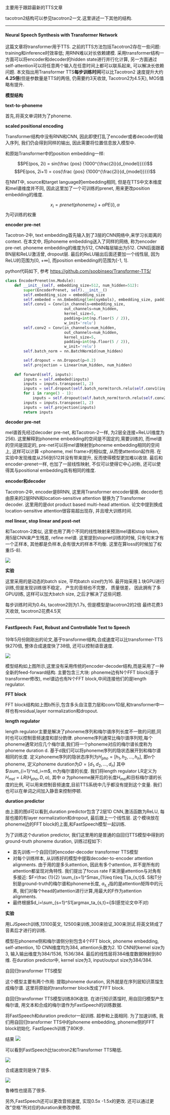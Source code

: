主要用于跟踪最新的TTS文章


tacotron2结构可以参见tacotron2一文.这里讲述一下其他的结构.



----------------

#### Neural Speech Synthesis with Transformer Network


这篇文章将transformer用于TTS. 之前的TTS方法包括Tacotron2存在一些问题: training和inference时效率低; 用RNN难以对长依赖建模. 采用transformer结构一方面可以将encoder和decoder的hidden state进行并行化计算, 另一方面通过self-attention可以将任意两个输入在任意时间上都可以联系起来, 可以解决长依赖问题. 本文指出用Transformer TTS**每步训练时间**可以比Tacotron2 速度提升大约**4.25倍**(但是参数量是TTS的两倍, 仍需要约3天收敛, Tacotron2为4.5天), MOS值略有提升.


**模型结构**

**text-to-phoneme**

首先,将英文单词转为了phoneme. 

**scaled positional encoding**

Transformer结构中没有RNN和CNN, 因此即使打乱了encoder或者decoder的输入序列, 我们仍会得到同样的输出, 因此需要将位置信息放入模型中. 

和原始Transformer中的position embedding一样:

$$PE(pos, 2i) = sin(\frac {pos} {1000^{\frac{2i}{d_{model}}}})$$
$$PE(pos, 2i+1) = cos(\frac {pos} {1000^{\frac{2i}{d_{model}}}})$$


在NMT中, source和target language的embedding相同, 但是在TTS中文本维度和mel谱维度并不同, 因此这里加了一个可训练的prenet, 用来更改position embedding的维度.


$$x_i=prenet(phoneme_i) + \alpha PE(i), \alpha $$为可训练的权重

**encoder pre-net**

Tacotron-2中, text embedding首先输入到了3层的CNN网络中,来学习长距离的context. 在本文中, 将phoneme embedding送入了同样的网络, 称为encoder pre-net.  phoneme embedding的维度为512, CNN每层输出为512. CNN后面跟着BN层和ReLU激活曾, dropout层. 最后的ReLU输出后面还要加一个线性层, 因为ReLU的范围为[0, +∞], 而position embedding的范围为[-1, 1]. 

python代码如下, 参考 https://github.com/soobinseo/Transformer-TTS/ 


```python
class EncoderPrenet(nn.Module):
    def __init__(self, embedding_size=512, num_hidden=512):
        super(EncoderPrenet, self).__init__()
        self.embedding_size = embedding_size
        self.embeded = nn.Embedding(len(symbols), embedding_size, padding_idx=0)
        self.conv1 = Conv(in_channels=embedding_size,
                          out_channels=num_hidden,
                          kernel_size=5,
                          padding=int(np.floor(5 / 2)),
                          w_init='relu')
        self.conv2 = Conv(in_channels=num_hidden,
                          out_channels=num_hidden,
                          kernel_size=5,
                          padding=int(np.floor(5 / 2)),
                          w_init='relu')
        self.batch_norm = nn.BatchNorm1d(num_hidden)

        self.dropout = nn.Dropout(p=0.2)
        self.projection = Linear(num_hidden, num_hidden)
    
    def forward(self, inputs):
        inputs = self.embeded(inputs)
        inputs = inputs.transpose(1, 2)
        inputs = self.dropout(self.batch_norm(torch.relu(self.conv1(inputs))))
        for i in range(3 - 1):
            inputs = self.dropout(self.batch_norm(torch.relu(self.conv2(inputs))))
        inputs = inputs.transpose(1, 2)
        inputs = self.projection(inputs)
        return inputs
```


**decoder pre-net**

mel谱首先经过decoder pre-net, 和Tacotron-2一样, 为2层全连接+ReLU(维度为256). 这里解释到phoneme embedding的空间是不固定的,需要训练的, 而mel谱的空间是固定的, pre-net可以将mel谱映射到phoneme embedding相同的空间上, 这样可以计算 <phoneme, mel frame>的相似度, 从而使attention起作用.  在实验中发现维度从256到512并没有带来提升, 反而使得模型更加难以收敛. 最后和encoder-prenet一样, 也加了一层线性映射, 不仅可以使得它中心对称, 还可以使得其与positional embedding具有相同的维度. 


**encoder和decoder**

Tacotron-2中, encoder是BRNN, 这里用Transformer encoder替换. decoder也由原来的2层RNN和location-sensitive attention 替换为了Transformer decoder. 这里用的是dot product based multi-head attention. 论文中提到换成location-sensitive attention很容易超出现存, 并且增大训练时间.

**mel linear, stop linear and post-net**

和Tacotron-2类似, 这里也用了两个不同的线性映射来预测mel谱和stop token, 用5层CNN来产生残差, refine mel谱. 这里提到stopnet训练的时候, 只有句末才有一个正样本, 其他都是负样本,会有很大的样本不均衡. 这里在算loss的时候加了权重(5-8). 


![](/papers/tts/72.png)


**实验**

这里采用的是动态的batch size, 平均batch size约为16. 最开始采用１块GPU进行训练,但是发现训练很不稳定， 产生的音频也不完整， 质量很差， 因此拥有了多GPU训练, 这样可以加大batch size, 之后才解决了这些问题. 

每步训练时间为0.4s, tacotron2则为1.7s, 但是模型是tacotron2的2倍
最终花费3天收敛, tacotron2花费4.5天



----------

#### FastSpeech: Fast, Robust and Controllable Text to Speech

19年5月份刚刚出的论文,基于transformer结构,合成速度可以比transformer-TTS快270倍, 整体合成速度快了38倍, 还可以控制语音速度.

![](/papers/tts/74.png)

模型结构如上图所示,这里没有采用传统的encoder-decoder结构,而是采用了一种全新的feed-forward结构. 主要包含三大块: phoneme边有N个FFT block(基于transformer修改), mel谱边也有N个FFT block,中间连接他们的是length regulator.

**FFT block**

FFT block结构如上图b所示,包含多头自注意力层和conv1D层,和transformer中一样也有residual,layer normalization和dropout.

**length regulator**

length regulator主要是解决了phoneme序列和梅尔谱序列长度不一致的问题,同时也可以控制音频速度和部分韵律. phoneme序列通常比梅尔谱序列短,每个phoneme通常对应几个梅尔谱,我们将一个phoneme对应的梅尔谱长度称为phoneme duration d. 基于d我们可以将phoneme序列的隐状态展开到和梅尔谱相同的长度. 定义phoneme序列的隐状态序列为$H_{pho}=[h_1, h_2, ..., h_n]$, 即n个phoneme, 定义phoneme duration为$D=[d_1, d_2, ..., d_n]$ 其中$\sum_{i=1}^nd_i=m$, m为梅尔谱的长度. 我们将length regulator LR定义为$H_{mel}=LR(H_{pho}, D, \alpha)$, 其中 $\alpha$ 为phoneme展开后的长度$H_{mel}$和目标梅尔谱的长度的比例, 可以用来控制音频速度,目前TTS系统中几乎都没有提到这个变量. 我们也可以在单词之间加入静音来控制停顿.

**duration predictor**

由上面的图d可以看到,duration predictor包含了2层1D CNN,激活函数为ReLU, 每层也接的有layer normalization和dropout, 最后跟上一个线性层. 
这个模块放在phoneme边的FFT block的上面,和FastSpeech模型一起训练.

为了训练这个duration predictor, 我们这里用的是普通的自回归TTS模型中得到的ground-truth phoneme duration, 训练过程如下:
- 首先训练一个自回归的encoder-decoder transformer TTS模型
- 对每个训练样本, 从训练好的模型中提取decoder-to-encoder attention alignments. 由于用的是多头attention, 因此有多个attention, 并不是所有的attention都呈现对角特性. 我们提出了focus rate F来测量attention与对角有多接近: $F=\frac {1}{2} \sum_{s=1}^Smax_{1\leq t\leq T}a_{s,t}$. S和T分别是ground-truth的梅尔谱和phoneme长度, $a_{s,t}$指的是attention矩阵中的元素, 我们对每个head的attention进行计算,用最大的F作为attention alignments.
- 最终根据$d_i=\sum_{s=1}^S1[argmax_ta_{s,t}=i]$(感觉论文中不对)




**实验**

用LJSpeech训练,13100英文, 12500来训练,300来验证,300来测试.将英文转成了音素后才进行的训练.

模型在phoneme侧和梅尔谱侧分别包含4个FFT block, phoneme embedding, self-attention, 1D CNN维度均为384, attention头数为2. 1D CNN的kernel size为3, 输入输出维度为384/1536, 1536/384. 最后的线性层将384维度数据映射到80维. 在duration predictor中, kernel size为3, input/output size为384/384.


自回归transformer TTS模型

这个模型主要有两个作用: 提取phoneme duration, 另外就是在序列层知识蒸馏生成梅尔谱. 这里将原始的transformer block改成了FFT block.


自回归transformer TTS模型训练80K收敛.
在进行知识蒸馏时, 用自回归模型产生梅尔谱, 用文本和合成的梅尔谱作为FastSpeech的训练数据.

将FastSpeech和duration predictor一起训练. 超参和上面相同. 为了加速训练, 我们用自回归transformer TTS中的phoneme embedding, phoneme侧的FFT block初始化. FastSpeech训练了80K步.


结果
![](/papers/tts/75.png)


可以看到FastSpeech比tacotron2和Transformer TTS略低.

![](/papers/tts/76.png)

合成速度则是快了很多.

![](/papers/tts/77.png)

鲁棒性也提高了很多.

另外,FastSpeech还可以更改音频速度, 实现0.5x -1.5x的更改. 还可以通过更改"空格"所对应的duration来修改停顿.